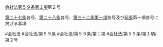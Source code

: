 [会社法第５９条第１項](会社法＿＿＿＿第５９条第１項)第２号

[第二十七条](会社法＿＿＿＿第２７条)各号、[第二十八条](会社法＿＿＿＿第２８条)各号、[第三十二条第一項](会社法＿＿＿＿第３２条第１項)各号及び[前条](会社法＿＿＿＿第５８条第１項)第一項各号に掲げる事項


#会社法
#会社法/第５９条
#会社法/第５９条/第１項
#会社法/第５９条/第１項/第２号

